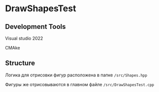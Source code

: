 ﻿# DrawShapesTest

## Development Tools
Visual studio 2022

CMAke

## Structure
Логика для отрисовки фигур расположена в папке `/src/Shapes.hpp`

Фигуры же отрисовываются в главном файле `/src/DrawShapesTest.cpp`
